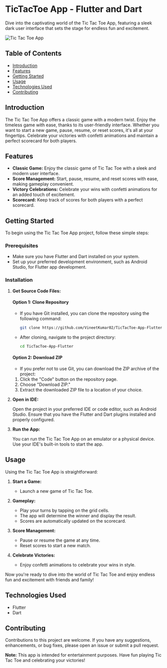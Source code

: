 # TicTacToe App - Flutter and Dart

Dive into the captivating world of the Tic Tac Toe App, featuring a sleek dark user interface that sets the stage for endless fun and excitement.

![Tic Tac Toe App](https://drive.google.com/uc?id=1Cs8tsDe0tB31ucTLQyM7aUKKQrPBbuPM)
## Table of Contents

- [Introduction](#introduction)
- [Features](#features)
- [Getting Started](#getting-started)
- [Usage](#usage)
- [Technologies Used](#technologies-used)
- [Contributing](#contributing)

## Introduction

The Tic Tac Toe App offers a classic game with a modern twist. Enjoy the timeless game with ease, thanks to its user-friendly interface. Whether you want to start a new game, pause, resume, or reset scores, it's all at your fingertips. Celebrate your victories with confetti animations and maintain a perfect scorecard for both players.

## Features

- **Classic Game:** Enjoy the classic game of Tic Tac Toe with a sleek and modern user interface.
- **Score Management:** Start, pause, resume, and reset scores with ease, making gameplay convenient.
- **Victory Celebrations:** Celebrate your wins with confetti animations for an added touch of excitement.
- **Scorecard:** Keep track of scores for both players with a perfect scorecard.

## Getting Started

To begin using the Tic Tac Toe App project, follow these simple steps:

### Prerequisites

- Make sure you have Flutter and Dart installed on your system.
- Set up your preferred development environment, such as Android Studio, for Flutter app development.

### Installation

1. **Get Source Code Files:**

    #### Option 1: Clone Repository

    - If you have Git installed, you can clone the repository using the following command:

        ```bash
        git clone https://github.com/VineetKumar02/TicTacToe-App-Flutter.git
        ```

    - After cloning, navigate to the project directory:

        ```bash
        cd TicTacToe-App-Flutter
        ```

    #### Option 2: Download ZIP

    - If you prefer not to use Git, you can download the ZIP archive of the project:

    1. Click the "Code" button on the repository page.
    2. Choose "Download ZIP."
    3. Extract the downloaded ZIP file to a location of your choice.

2. **Open in IDE:**

   Open the project in your preferred IDE or code editor, such as Android Studio. Ensure that you have the Flutter and Dart plugins installed and properly configured.

3. **Run the App:**

   You can run the Tic Tac Toe App on an emulator or a physical device. Use your IDE's built-in tools to start the app.

## Usage

Using the Tic Tac Toe App is straightforward:

1. **Start a Game:**

   - Launch a new game of Tic Tac Toe.

2. **Gameplay:**

   - Play your turns by tapping on the grid cells.
   - The app will determine the winner and display the result.
   - Scores are automatically updated on the scorecard.

3. **Score Management:**

   - Pause or resume the game at any time.
   - Reset scores to start a new match.

4. **Celebrate Victories:**

   - Enjoy confetti animations to celebrate your wins in style.

Now you're ready to dive into the world of Tic Tac Toe and enjoy endless fun and excitement with friends and family!

## Technologies Used

- Flutter
- Dart

## Contributing

Contributions to this project are welcome. If you have any suggestions, enhancements, or bug fixes, please open an issue or submit a pull request.

**Note:** This app is intended for entertainment purposes. Have fun playing Tic Tac Toe and celebrating your victories!
